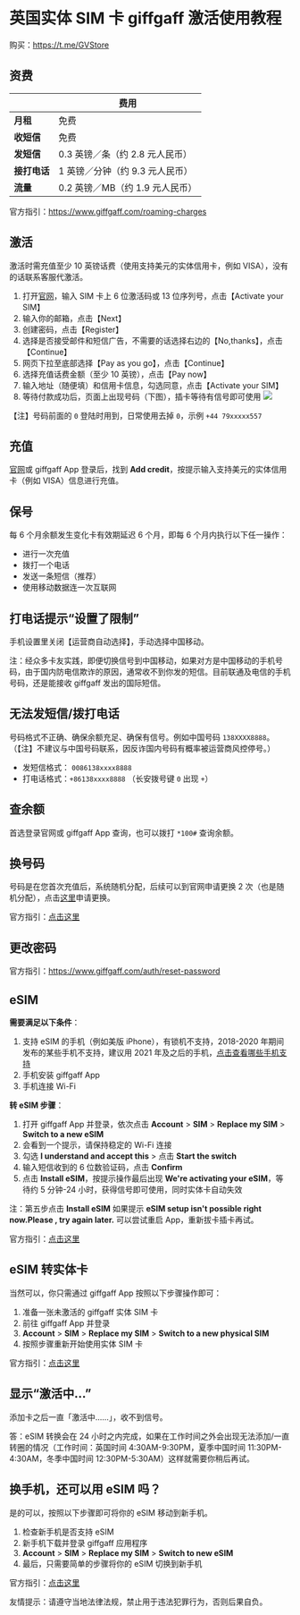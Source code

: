 # 英国实体 SIM 卡 giffgaff 激活使用教程

购买：https://t.me/GVStore

## 资费

|  |  费用 |
|  ----  | ----  |
| **月租**  |  免费 |
|  **收短信**  | 免费 |
|  **发短信**       |   0.3 英镑／条（约 2.8 元人民币）  |
|  **接打电话**       |   1 英镑／分钟（约 9.3 元人民币） |
|     **流量**    | 0.2 英镑／MB（约 1.9 元人民币）    |

官方指引：https://www.giffgaff.com/roaming-charges

## 激活
激活时需充值至少 10 英镑话费（使用支持美元的实体信用卡，例如 VISA），没有的话联系客服代激活。

1. 打开[官网](https://www.giffgaff.com/activate)，输入 SIM 卡上 6 位激活码或 13 位序列号，点击【Activate your SIM】
2. 输入你的邮箱，点击【Next】
3. 创建密码，点击【Register】
4. 选择是否接受邮件和短信广告，不需要的话选择右边的【No,thanks】，点击 【Continue】
5. 网页下拉至底部选择【Pay as you go】，点击【Continue】
6. 选择充值话费金额（至少 10 英镑），点击【Pay now】
7. 输入地址（随便填）和信用卡信息，勾选同意，点击【Activate your SIM】
8. 等待付款成功后，页面上出现号码（下图），插卡等待有信号即可使用
![](https://i.imgur.com/Q9cZKmj.png)

【注】号码前面的 `0` 登陆时用到，日常使用去掉 `0`，示例 `+44 79xxxxx557`

## 充值

[官网](https://www.giffgaff.com)或 giffgaff App 登录后，找到 **Add credit**，按提示输入支持美元的实体信用卡（例如 VISA）信息进行充值。

## 保号
每 6 个月余额发生变化卡有效期延迟 6 个月，即每 6 个月内执行以下任一操作：

- 进行一次充值
- 拨打一个电话
- 发送一条短信（推荐）
- 使用移动数据连一次互联网

## 打电话提示“设置了限制”
手机设置里关闭【运营商自动选择】，手动选择中国移动。

注：经众多卡友实践，即便切换信号到中国移动，如果对方是中国移动的手机号码，由于国内防电信欺诈的原因，通常收不到你发的短信。目前联通及电信的手机号码，还是能接收 giffgaff 发出的国际短信。

## 无法发短信/拨打电话
号码格式不正确、确保余额充足、确保有信号。例如中国号码 `138XXXX8888`。（【注】不建议与中国号码联系，因反诈国内号码有概率被运营商风控停号。）

- 发短信格式： `0086138xxxx8888`
- 打电话格式：`+86138xxxx8888` （长安拨号键 `0` 出现 `+`）

## 查余额
首选登录官网或 giffgaff App 查询，也可以拨打 `*100#` 查询余额。

## 换号码
号码是在您首次充值后，系统随机分配，后续可以到官网申请更换 2 次（也是随机分配），点击[这里](https://www.giffgaff.com/auth/login?redirect=%2Fprofile%2Fdetails%2Fgetnumber)申请更换。

官方指引：[点击这里](https://www.giffgaff.com/profile/details/getnumber)

## 更改密码

官方指引：https://www.giffgaff.com/auth/reset-password

## eSIM

**需要满足以下条件**：
1. 支持 eSIM 的手机（例如美版 iPhone），有锁机不支持，2018-2020 年期间发布的某些手机不支持，建议用 2021 年及之后的手机，[点击查看哪些手机支持](https://www.giffgaff.com/help/articles/can-i-use-an-esim-in-my-current-phone)
2. 手机安装 giffgaff App
3. 手机连接 Wi-Fi

**转 eSIM 步骤**：
1. 打开 giffgaff App 并登录，依次点击 **Account** > **SIM** > **Replace my SIM** > **Switch to a new eSIM**
2. 会看到一个提示，请保持稳定的 Wi-Fi 连接
3. 勾选 **I understand and accept this** > 点击 **Start the switch**
4. 输入短信收到的 6 位数验证码，点击 **Confirm**
5. 点击 **Install eSIM**，按提示操作最后出现 **We're activating your eSIM**，等待约 5 分钟-24 小时，获得信号即可使用，同时实体卡自动失效

注：第五步点击 **Install eSIM** 如果提示 **eSIM setup isn't possible right now.Please , try again later.** 可以尝试重启 App，重新拔卡插卡再试。

官方指引：[点击这里](https://www.giffgaff.com/help/articles/how-do-i-get-an-esim-on-giffgaff)

## eSIM 转实体卡

当然可以，你只需通过 giffgaff App 按照以下步骤操作即可：
1. 准备一张未激活的 giffgaff 实体 SIM 卡
2. 前往 giffgaff App 并登录
3. **Account** > **SIM** > **Replace my SIM** > **Switch to a new physical SIM**
4. 按照步骤重新开始使用实体 SIM 卡

官方指引：[点击这里](https://www.giffgaff.com/help/articles/can-i-switch-back-to-a-physical-sim-card-from-an-esim)

## 显示“激活中…”
添加卡之后一直「激活中……」，收不到信号。

答：eSIM 转换会在 24 小时之内完成，如果在工作时间之外会出现无法添加/一直转圈的情况（工作时间：英国时间 4:30AM-9:30PM，夏季中国时间 11:30PM-4:30AM，冬季中国时间 12:30PM-5:30AM）这样就需要你稍后再试。

## 换手机，还可以用 eSIM 吗？
是的可以，按照以下步骤即可将你的 eSIM 移动到新手机。
1. 检查新手机是否支持 eSIM
2. 新手机下载并登录 giffgaff 应用程序
3. **Account** > **SIM** > **Replace my SIM** > **Switch to new eSIM**
4. 最后，只需要简单的步骤将你的 eSIM 切换到新手机

官方指引：[点击这里](https://www.giffgaff.com/help/articles/can-i-still-use-my-esim-if-i-switch-to-a-different-phone)

友情提示：请遵守当地法律法规，禁止用于违法犯罪行为，否则后果自负。
